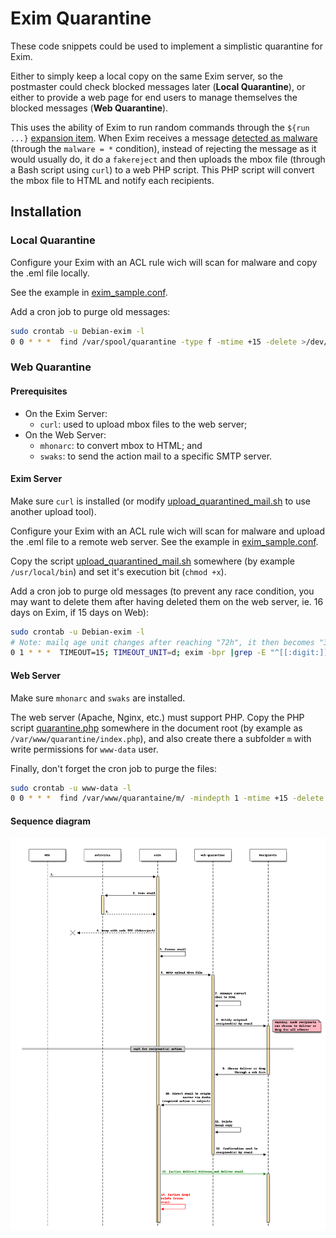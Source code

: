 # Exim Quarantine

These code snippets could be used to implement a simplistic quarantine for Exim.

Either to simply keep a local copy on the same Exim server, so the postmaster
could check blocked messages later (**Local Quarantine**), or either to provide
a web page for end users to manage themselves the blocked messages (**Web
Quarantine**).

This uses the ability of Exim to run random commands through the `${run ...}`
[expansion
item](http://www.exim.org/exim-html-current/doc/html/spec_html/ch-string_expansions.html).
When Exim receives a message [detected as
malware](http://www.exim.org/exim-html-current/doc/html/spec_html/ch-content_scanning_at_acl_time.html)
(through the `malware = *` condition), instead of rejecting the message as it
would usually do, it do a `fakereject` and then uploads the mbox file (through
a Bash script using `curl`) to a web PHP script. This PHP script will convert
the mbox file to HTML and notify each recipients.

## Installation

### Local Quarantine

Configure your Exim with an ACL rule wich will scan for malware and copy the
.eml file locally.

See the example in [exim_sample.conf](local_quarantine/exim_sample.conf).

Add a cron job to purge old messages:

```bash
sudo crontab -u Debian-exim -l
0 0 * * *  find /var/spool/quarantine -type f -mtime +15 -delete >/dev/null
```

### Web Quarantine

#### Prerequisites

- On the Exim Server:
  - `curl`: used to upload mbox files to the web server;
- On the Web Server:
  - `mhonarc`: to convert mbox to HTML; and
  - `swaks`: to send the action mail to a specific SMTP server.

#### Exim Server

Make sure `curl` is installed (or modify
[upload_quarantined_mail.sh](web_quarantine/upload_quarantined_mail.sh) to use
another upload tool).

Configure your Exim with an ACL rule wich will scan for malware and upload the
.eml file to a remote web server. See the example in
[exim_sample.conf](web_quarantine/exim_sample.conf).

Copy the script
[upload_quarantined_mail.sh](web_quarantine/upload_quarantined_mail.sh)
somewhere (by example `/usr/local/bin`) and set it's execution bit (`chmod
+x`).

Add a cron job to purge old messages (to prevent any race condition, you may
want to delete them after having deleted them on the web server, ie. 16 days on
Exim, if 15 days on Web):

```bash
sudo crontab -u Debian-exim -l
# Note: mailq age unit changes after reaching "72h", it then becomes "3d".
0 1 * * *  TIMEOUT=15; TIMEOUT_UNIT=d; exim -bpr |grep -E "^[[:digit:]]+${TIMEOUT_UNIT}\s" |while read age a msgid b; do if [ "${age/${TIMEOUT_UNIT}}" -gt "${TIMEOUT}" ]; then exim -Mrm "$msgid" >/dev/null; fi; done
```

#### Web Server

Make sure `mhonarc` and `swaks` are installed.

The web server (Apache, Nginx, etc.) must support PHP. Copy the PHP script
[quarantine.php](web_quarantine/quarantine.php) somewhere in the document root
(by example as `/var/www/quarantine/index.php`), and also create there a
subfolder `m` with write permissions for `www-data` user.

Finally, don't forget the cron job to purge the files:

```bash
sudo crontab -u www-data -l
0 0 * * *  find /var/www/quarantaine/m/ -mindepth 1 -mtime +15 -delete >/dev/null
```

#### Sequence diagram

![Sequence diagram](sequence.png)


